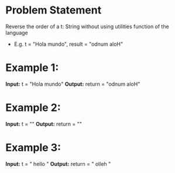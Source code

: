 # Problem Statement

Reverse the order of a t: String without using utilities function of the language
- E.g. t = "Hola mundo", result = "odnum aloH"

# Example 1:

**Input:** t = "Hola mundo"
**Output:** return = "odnum aloH"

# Example 2:

**Input:** t = ""
**Output:** return = ""

# Example 3:

**Input:** t = "     hello     "
**Output:** return = "     olleh     "